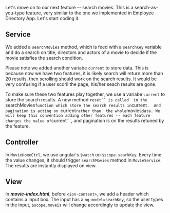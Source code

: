 Let's move on to our next feature -- search movies. This is a search-as-you-type feature, very similar to the one we implemented in 
Employee Directory App. Let's start coding it.

## Service

We added a ```searchMovies``` method, which is feed with a ```searchKey``` variable and do a search on title, directors and actors of 
a movie to decide if the movie satisfies the search condition.

Please note we added another variabe ```current``` to store data. This is because now we have two features, it is likely search will return 
more than 20 results, then scrolling should work on the search results. It would be very confusing if a user scorll the page, his/her 
seach results are gone.

To make sure these two features play together, we use a variabe ```current``` to store the search results. A new method ```reset`` is called 
in the ```searchMovies``` function which store the search results in ```current```.  And pagination is acting on ```current``` rather than 
the whole ```movies``` data. We will keep this convention adding other features -- each feature changes the value of ```current```, 
and pagination is on the results retuned by the feature.

## Controller

In ```MovieHomeCtrl```, we use angular's ```$watch``` on ```$scope.searkKey```. Every time the value changes, it should trigger 
```searchMovies``` method in ```MovieService```. The results are instantly displayed on view.

## View

In ***movie-index.html***, before ```<ion-content>```, we add a header which contains a input box. The input has a ```ng-model=searhKey```, 
so the user types in the input, ```$scope.moveis``` will change accordingly to update the view.
